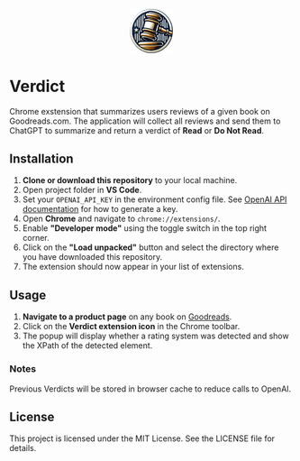 <p align="center">
  <img src="assets\gavel_circular.png" alt="Verdict Chrome Extension" width="15%">
</p>

# **Verdict**

Chrome exstension that summarizes users reviews of a given book on Goodreads.com. The application will collect all reviews and send them to ChatGPT to summarize and return a verdict of **Read** or **Do Not Read**.

## **Installation**

1. **Clone or download this repository** to your local machine.
1. Open project folder in **VS Code**.
1. Set your `OPENAI_API_KEY` in the environment config file. See [OpenAI API documentation](https://platform.openai.com/docs/api-reference/api-keys) for how to generate a key.
1. Open **Chrome** and navigate to `chrome://extensions/`.
1. Enable **"Developer mode"** using the toggle switch in the top right corner.
1. Click on the **"Load unpacked"** button and select the directory where you have downloaded this repository.
1. The extension should now appear in your list of extensions.

## **Usage**

1. **Navigate to a product page** on any book on [Goodreads](https://www.goodreads.com).
1. Click on the **Verdict extension icon** in the Chrome toolbar.
1. The popup will display whether a rating system was detected and show the XPath of the detected element.

### Notes

Previous Verdicts will be stored in browser cache to reduce calls to OpenAI.

## **License**

This project is licensed under the MIT License. See the LICENSE file for details.
